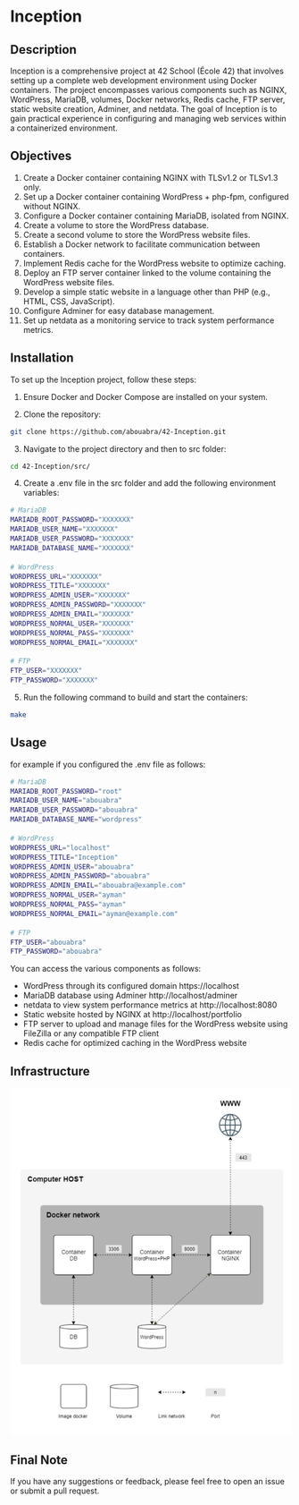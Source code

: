 # Inception

## Description

Inception is a comprehensive project at 42 School (École 42) that involves setting up a complete web development environment using Docker containers. The project encompasses various components such as NGINX, WordPress, MariaDB, volumes, Docker networks, Redis cache, FTP server, static website creation, Adminer, and netdata. The goal of Inception is to gain practical experience in configuring and managing web services within a containerized environment.

## Objectives

1. Create a Docker container containing NGINX with TLSv1.2 or TLSv1.3 only.
2. Set up a Docker container containing WordPress + php-fpm, configured without NGINX.
3. Configure a Docker container containing MariaDB, isolated from NGINX.
4. Create a volume to store the WordPress database.
5. Create a second volume to store the WordPress website files.
6. Establish a Docker network to facilitate communication between containers.
7. Implement Redis cache for the WordPress website to optimize caching.
8. Deploy an FTP server container linked to the volume containing the WordPress website files.
9. Develop a simple static website in a language other than PHP (e.g., HTML, CSS, JavaScript).
10. Configure Adminer for easy database management.
11. Set up netdata as a monitoring service to track system performance metrics.

## Installation

To set up the Inception project, follow these steps:

1. Ensure Docker and Docker Compose are installed on your system.

2. Clone the repository:
```bash
git clone https://github.com/abouabra/42-Inception.git
```

3. Navigate to the project directory and then to src folder:
```bash
cd 42-Inception/src/
```
4. Create a .env file in the src folder and add the following environment variables:
```bash
# MariaDB
MARIADB_ROOT_PASSWORD="XXXXXXX"
MARIADB_USER_NAME="XXXXXXX"
MARIADB_USER_PASSWORD="XXXXXXX"
MARIADB_DATABASE_NAME="XXXXXXX"

# WordPress
WORDPRESS_URL="XXXXXXX"
WORDPRESS_TITLE="XXXXXXX"
WORDPRESS_ADMIN_USER="XXXXXXX"
WORDPRESS_ADMIN_PASSWORD="XXXXXXX"
WORDPRESS_ADMIN_EMAIL="XXXXXXX"
WORDPRESS_NORMAL_USER="XXXXXXX"
WORDPRESS_NORMAL_PASS="XXXXXXX"
WORDPRESS_NORMAL_EMAIL="XXXXXXX"

# FTP
FTP_USER="XXXXXXX"
FTP_PASSWORD="XXXXXXX"
```
5. Run the following command to build and start the containers:
```bash
make
```
## Usage

for example if you configured the .env file as follows:
```bash
# MariaDB
MARIADB_ROOT_PASSWORD="root"
MARIADB_USER_NAME="abouabra"
MARIADB_USER_PASSWORD="abouabra"
MARIADB_DATABASE_NAME="wordpress"

# WordPress
WORDPRESS_URL="localhost"
WORDPRESS_TITLE="Inception"
WORDPRESS_ADMIN_USER="abouabra"
WORDPRESS_ADMIN_PASSWORD="abouabra"
WORDPRESS_ADMIN_EMAIL="abouabra@example.com"
WORDPRESS_NORMAL_USER="ayman"
WORDPRESS_NORMAL_PASS="ayman"
WORDPRESS_NORMAL_EMAIL="ayman@example.com"

# FTP
FTP_USER="abouabra"
FTP_PASSWORD="abouabra"
```
You can access the various components as follows:
- WordPress through its configured domain https://localhost
- MariaDB database using Adminer http://localhost/adminer
- netdata to view system performance metrics at http://localhost:8080
- Static website hosted by NGINX at http://localhost/portfolio
- FTP server to upload and manage files for the WordPress website using FileZilla or any compatible FTP client
- Redis cache for optimized caching in the WordPress website


## Infrastructure
![Inception Infrastructure](Screenshots/Inception.png)
## Final Note

If you have any suggestions or feedback, please feel free to open an issue or submit a pull request.
